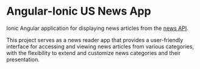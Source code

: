 # Angular-Ionic US News App

Ionic Angular application for displaying news articles from the <a href="https://newsapi.org/" target="_blank">news API</a>.

This project serves as a news reader app that provides a user-friendly interface for accessing and viewing news articles from various categories, with the flexibility to extend and customize news categories and their presentation.
